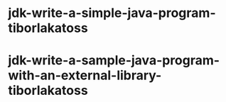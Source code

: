 # jdk-write-a-simple-java-program-tiborlakatoss
# jdk-write-a-sample-java-program-with-an-external-library-tiborlakatoss
